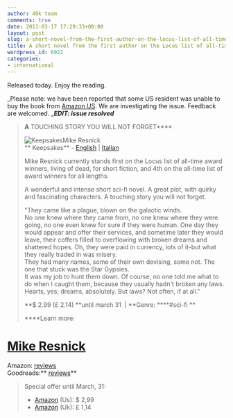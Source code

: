 ```yaml
---
author: 40k team
comments: true
date: 2011-03-17 17:29:33+00:00
layout: post
slug: a-short-novel-from-the-first-author-on-the-locus-list-of-all-time-award-winners
title: A short novel from the first author on the Locus list of all-time award winners
wordpress_id: 6922
categories:
- international
---
```


Released today. Enjoy the reading.

_Please note: we have been reported that some US resident was unable to buy the book from [Amazon US](http://www.amazon.com/Keepsakes-ebook/dp/B004S81XH4/). We are investigating the issue. Feedback are welcomed. __**EDIT: issue resolved**_

> **A** TOUCHING STORY YOU WILL NOT FORGET****
> 
> [](http://www.40kbooks.com/?attachment_id=3365)![Keepsakes](http://www.40kbooks.com/wp-content/uploads/Ricordi_Resnick_Eng_t.jpg)Mike Resnick  
** Keepsakes** - [English](http://www.40kbooks.com/?page_id=133&category=13&product_id=52) | [Italian](http://www.40kbooks.com/?page_id=133&category=14&product_id=53)
> 
> Mike Resnick currently stands first on the Locus list of all-time award winners, living of dead, for short fiction, and 4th on the all-time list of award winners for all lengths.
> 
> A wonderful and intense short sci-fi novel. A great plot, with quirky and fascinating characters. A touching story you will not forget.
> 
> "They came like a plague, blown on the galactic winds.  
No one knew where they came from, no one knew where they were going, no one even knew for sure if they were human. One day they would appear and offer their services, and sometime later they would leave, their coffers filled to overflowing with broken dreams and shattered hopes. Oh, they were paid in currency, lots of it-but what they really traded in was misery.  
They had many names, some of their own devising, some not. The one that stuck was the Star Gypsies.  
It was my job to hunt them down. Of course, no one told me what to do when I caught them, because they usually hadn't broken any laws. Hearts, yes; dreams, absolutely. But laws? Not often, if at all."
> 
> **$ 2.99 (£ 2.14) **until march 31  | **Genre: ****#sci-fi **
> 
> ****Learn more:  
# [Mike Resnick](http://en.wikipedia.org/wiki/Mike_Resnick)  
Amazon: [reviews](http://www.amazon.com/dp/B004S81XH4)  
Goodreads:** [reviews](http://www.goodreads.com/book/show/10801366-keepsakes)**
> 
> Special offer until March, 31:
> 
>   * [Amazon](http://www.amazon.com/dp/B004S81XH4) (Us): $ 2,99
>   * [Amazon](http://www.amazon.co.uk/dp/B004S81XH4) (Uk): £ 1,14
